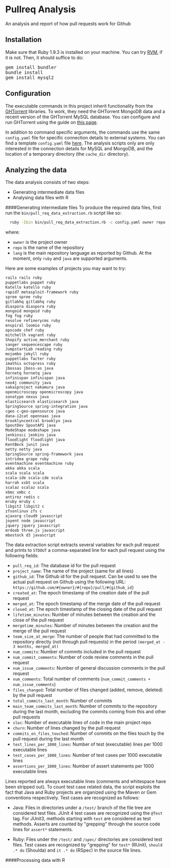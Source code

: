 # Pullreq Analysis

An analysis and report of how pull requests work for Github

## Installation

Make sure that Ruby 1.9.3 is installed on your machine. You can 
try [RVM](https://rvm.io/), if it is not. Then, it should suffice
to do:

<pre>
gem install bundler
bundle install
gem install mysql2
</pre>

## Configuration 

The executable commands in this project inherit functionality from the
[GHTorrent](https://github.com/gousiosg/github-mirror) libraries. 
To work, they need the GHTorrent MongoDB data and a recent version of
the GHTorrent MySQL database. You can configure and run GHTorrent
using the guide on [this page](https://github.com/gousiosg/github-mirror/wiki/Setting-up-a-mirroring-cluster).

In addition to command specific arguments, the commands use the same
`config.yaml` file for specific connection details to external systems.  You
can find a template `config.yaml` file
[here](https://github.com/gousiosg/github-mirror/blob/master/config.yaml.tmpl).
The analysis scripts only are only interested in the connection details for
MySQL and MongoDB, and the location of a temporary directory 
(the `cache_dir` directory).

## Analyzing the data

The data analysis consists of two steps:

* Generating intermediate data files
* Analysing data files with R


####Generating intermediate files
To produce the required data files, first run the
`bin/pull_req_data_extraction.rb` script like so:

```bash
  ruby -Ibin bin/pull_req_data_extraction.rb -c config.yaml owner repo lang
```

where: 
* `owner` is the project owner
* `repo` is the name of the repository
* `lang` is the main repository language as reported by Github. At the moment,
only `ruby` and `java` are supported arguments.

Here are some examples of projects you may want to try:

```bash
rails rails ruby
puppetlabs puppet ruby
Katello katello ruby
rapid7 metasploit-framework ruby
spree spree ruby
gitlabhq gitlabhq ruby
diaspora diaspora ruby
mongoid mongoid ruby
fog fog ruby
resolve refinerycms ruby
enspiral loomio ruby
opscode chef ruby
mitchellh vagrant ruby
Shopify active_merchant ruby
sanger sequencescape ruby
JumpstartLab reading ruby
mojombo jekyll ruby
puppetlabs facter ruby
imathis octopress ruby
jbossas jboss-as java
hornetq hornetq java
infinispan infinispan java
neo4j community java
sakaiproject nakamura java
openmicroscopy openmicroscopy java
sonatype nexus java
elasticsearch elasticsearch java
SpringSource spring-integration java
cgeo c-geo-opensource java
dana-i2cat opennaas java
brooklyncentral brooklyn java
SpoutDev SpoutAPI java
ModeShape modeshape java
jenkinsci jenkins java
floodlight floodlight java
KentBeck junit java
netty netty java
SpringSource spring-framework java
intridea grape ruby
eventmachine eventmachine ruby
akka akka scala
scala scala scala
scala-ide scala-ide scala
harrah xsbt scala
scalaz scalaz scala
xbmc xmbc c
antirez redis c
mruby mruby c
libgit2 libgit2 c
zfsonlinux zfs c
ajaxorg cloud9 javascript
joyent node javascript
jquery jquery javascript
mrdoob three.js javascript
mbostock d3 javascript
```

The data extraction script extracts several variables
for each pull request and prints to `STDOUT` a comma-separated
line for each pull request using the following fields: 

* `pull_req_id`: The database id for the pull request
* `project_name`: The name of the project (same for all lines)
* `github_id`: The Github id for the pull request. Can be used to see the
actual pull request on Github using the following URL:
`https://github.com/#{owner}/#{repo}/pull/#{github_id}`
* `created_at`: The epoch timestamp of the creation date of the pull request
* `merged_at`: The epoch timestamp of the merge date of the pull request
* `closed_at`: The epoch timestamp of the closing date of the pull request
* `lifetime_minutes`: Number of minutes between the creation and the close of
the pull request
* `mergetime_minutes`: Number of minutes between the creation and the merge of
the pull request
* `team_size_at_merge`: The number of people that had committed to the
     repository directly (not through pull requests) in the period
     `(merged_at - 3 months, merged_at)`
* `num_commits`: Number of commits included in the pull request
* `num_commit_comments`: Number of code review comments in the pull request
* `num_issue_comments`: Number of general discussion comments in the pull request
* `num_comments`: Total number of comments (`num_commit_comments + num_issue_comments`)
* `files_changed`: Total number of files changed (added, remove, deleted) by the
pull request
* `total_commits_last_month`: Number of commits 
* `main_team_commits_last_month`: Number of commits to the repository during
the last month, excluding the commits coming from this and other pull requests
* `sloc`: Number of executable lines of code in the main project repo
* `churn`: Number of lines changed by the pull request
* `commits_on_files_touched`: Number of commits on the files touch by the
pull request during the last month
* `test_lines_per_1000_lines`: Number of test (executable) lines per 1000 executable lines
* `test_cases_per_1000_lines`: Number of test cases per 1000 executable lines
* `assertions_per_1000_lines`: Number of assert statements per 1000
executable lines

Lines reported are always executable lines (comments and whitespace have been
stripped out). To count test case related data, the script 
exploits the fact that Java and Ruby projects are organized using the
Maven or Gem conventions respectively. Test cases are recognized as
follows:

* Java: Files in directories under a `/test/` branch of the file tree are
considered test files. JUnit 4 test cases are recognized using the `@Test`
tag. For JUnit3, methods starting with `test` are considered as test methods.
Asserts are counted by "grepping" through the source code lines for `assert*`
statements.

* Ruby: Files under the `/test/` and `/spec/` directories are considered
test files. Test cases are recognized by "grepping" for `test*` (RUnit),
`should .* do` (Shoulda) and `it .* do` (RSpec) in the source file lines.

####Processing data with R


